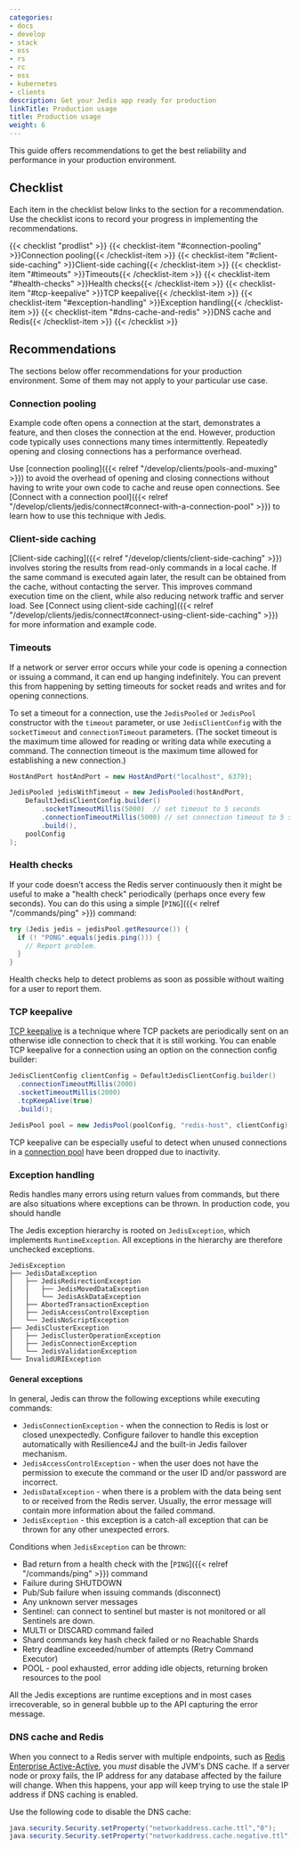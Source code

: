 ```yaml
---
categories:
- docs
- develop
- stack
- oss
- rs
- rc
- oss
- kubernetes
- clients
description: Get your Jedis app ready for production
linkTitle: Production usage
title: Production usage
weight: 6
---
```


This guide offers recommendations to get the best reliability and
performance in your production environment.

## Checklist

Each item in the checklist below links to the section
for a recommendation. Use the checklist icons to record your
progress in implementing the recommendations.

{{< checklist "prodlist" >}}
    {{< checklist-item "#connection-pooling" >}}Connection pooling{{< /checklist-item >}}
    {{< checklist-item "#client-side-caching" >}}Client-side caching{{< /checklist-item >}}
    {{< checklist-item "#timeouts" >}}Timeouts{{< /checklist-item >}}
    {{< checklist-item "#health-checks" >}}Health checks{{< /checklist-item >}}
    {{< checklist-item "#tcp-keepalive" >}}TCP keepalive{{< /checklist-item >}}
    {{< checklist-item "#exception-handling" >}}Exception handling{{< /checklist-item >}}
    {{< checklist-item "#dns-cache-and-redis" >}}DNS cache and Redis{{< /checklist-item >}}
{{< /checklist >}}

## Recommendations

The sections below offer recommendations for your production environment. Some
of them may not apply to your particular use case.

### Connection pooling

Example code often opens a connection at the start, demonstrates a feature,
and then closes the connection at the end. However, production code
typically uses connections many times intermittently. Repeatedly opening
and closing connections has a performance overhead.

Use [connection pooling]({{< relref "/develop/clients/pools-and-muxing" >}})
to avoid the overhead of opening and closing connections without having to
write your own code to cache and reuse open connections. See
[Connect with a connection pool]({{< relref "/develop/clients/jedis/connect#connect-with-a-connection-pool" >}})
to learn how to use this technique with Jedis.

### Client-side caching

[Client-side caching]({{< relref "/develop/clients/client-side-caching" >}})
involves storing the results from read-only commands in a local cache. If the
same command is executed again later, the result can be obtained from the cache,
without contacting the server. This improves command execution time on the client,
while also reducing network traffic and server load. See
[Connect using client-side caching]({{< relref "/develop/clients/jedis/connect#connect-using-client-side-caching" >}})
for more information and example code.

### Timeouts

If a network or server error occurs while your code is opening a
connection or issuing a command, it can end up hanging indefinitely.
You can prevent this from happening by setting timeouts for socket
reads and writes and for opening connections.

To set a timeout for a connection, use the `JedisPooled` or `JedisPool` constructor with the `timeout` parameter, or use `JedisClientConfig` with the `socketTimeout` and `connectionTimeout` parameters.
(The socket timeout is the maximum time allowed for reading or writing data while executing a
command. The connection timeout is the maximum time allowed for establishing a new connection.)

```java
HostAndPort hostAndPort = new HostAndPort("localhost", 6379);

JedisPooled jedisWithTimeout = new JedisPooled(hostAndPort,
    DefaultJedisClientConfig.builder()
        .socketTimeoutMillis(5000)  // set timeout to 5 seconds
        .connectionTimeoutMillis(5000) // set connection timeout to 5 seconds
        .build(),
    poolConfig
);
```

### Health checks

If your code doesn't access the Redis server continuously then it
might be useful to make a "health check" periodically (perhaps once
every few seconds). You can do this using a simple
[`PING`]({{< relref "/commands/ping" >}}) command:

```java
try (Jedis jedis = jedisPool.getResource()) {
  if (! "PONG".equals(jedis.ping())) {
    // Report problem.
  }
}
```

Health checks help to detect problems as soon as possible without
waiting for a user to report them.

### TCP keepalive

[TCP keepalive](https://en.wikipedia.org/wiki/Keepalive) is a technique
where TCP packets are periodically sent on an otherwise idle connection
to check that it is still working. You can enable TCP keepalive for a
connection using an option on the connection config builder:

```java
JedisClientConfig clientConfig = DefaultJedisClientConfig.builder()
  .connectionTimeoutMillis(2000)
  .socketTimeoutMillis(2000)
  .tcpKeepAlive(true)
  .build();

JedisPool pool = new JedisPool(poolConfig, "redis-host", clientConfig);
```

TCP keepalive can be especially useful to detect when unused connections
in a [connection pool](#connection-pooling) have been dropped due to
inactivity.

### Exception handling

Redis handles many errors using return values from commands, but there
are also situations where exceptions can be thrown. In production code,
you should handle 

The Jedis exception hierarchy is rooted on `JedisException`, which implements
`RuntimeException`. All exceptions in the hierarchy are therefore unchecked
exceptions.

```
JedisException
├── JedisDataException
│   ├── JedisRedirectionException
│   │   ├── JedisMovedDataException
│   │   └── JedisAskDataException
│   ├── AbortedTransactionException
│   ├── JedisAccessControlException
│   └── JedisNoScriptException
├── JedisClusterException
│   ├── JedisClusterOperationException
│   ├── JedisConnectionException
│   └── JedisValidationException
└── InvalidURIException
```

#### General exceptions

In general, Jedis can throw the following exceptions while executing commands:

- `JedisConnectionException` - when the connection to Redis is lost or closed unexpectedly. Configure failover to handle this exception automatically with Resilience4J and the built-in Jedis failover mechanism.  
- `JedisAccessControlException` - when the user does not have the permission to execute the command or the user ID and/or password are incorrect.
- `JedisDataException` - when there is a problem with the data being sent to or received from the Redis server. Usually, the error message will contain more information about the failed command.
- `JedisException` - this exception is a catch-all exception that can be thrown for any other unexpected errors.

Conditions when `JedisException` can be thrown:
- Bad return from a health check with the [`PING`]({{< relref "/commands/ping" >}}) command
- Failure during SHUTDOWN
- Pub/Sub failure when issuing commands (disconnect)
- Any unknown server messages
- Sentinel: can connect to sentinel but master is not monitored or all Sentinels are down.
- MULTI or DISCARD command failed 
- Shard commands key hash check failed or no Reachable Shards
- Retry deadline exceeded/number of attempts (Retry Command Executor)
- POOL - pool exhausted, error adding idle objects, returning broken resources to the pool

All the Jedis exceptions are runtime exceptions and in most cases irrecoverable, so in general bubble up to the API capturing the error message.

### DNS cache and Redis

When you connect to a Redis server with multiple endpoints, such as [Redis Enterprise Active-Active](https://redis.com/redis-enterprise/technology/active-active-geo-distribution/), you *must*
disable the JVM's DNS cache. If a server node or proxy fails, the IP address for any database
affected by the failure will change. When this happens, your app will keep
trying to use the stale IP address if DNS caching is enabled.

Use the following code to disable the DNS cache:

```java
java.security.Security.setProperty("networkaddress.cache.ttl","0");
java.security.Security.setProperty("networkaddress.cache.negative.ttl", "0");
```

